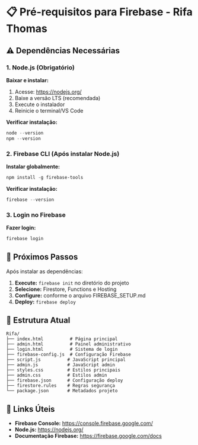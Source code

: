 # 📋 Pré-requisitos para Firebase - Rifa Thomas

## ⚠️ Dependências Necessárias

### 1. Node.js (Obrigatório)

**Baixar e instalar:**
1. Acesse: https://nodejs.org/
2. Baixe a versão LTS (recomendada)
3. Execute o instalador
4. Reinicie o terminal/VS Code

**Verificar instalação:**
```powershell
node --version
npm --version
```

### 2. Firebase CLI (Após instalar Node.js)

**Instalar globalmente:**
```powershell
npm install -g firebase-tools
```

**Verificar instalação:**
```powershell
firebase --version
```

### 3. Login no Firebase

**Fazer login:**
```powershell
firebase login
```

## 🚀 Próximos Passos

Após instalar as dependências:

1. **Execute:** `firebase init` no diretório do projeto
2. **Selecione:** Firestore, Functions e Hosting
3. **Configure:** conforme o arquivo FIREBASE_SETUP.md
4. **Deploy:** `firebase deploy`

## 📁 Estrutura Atual

```
Rifa/
├── index.html          # Página principal
├── admin.html          # Painel administrativo  
├── login.html          # Sistema de login
├── firebase-config.js  # Configuração Firebase
├── script.js          # JavaScript principal
├── admin.js           # JavaScript admin
├── styles.css         # Estilos principais
├── admin.css          # Estilos admin
├── firebase.json      # Configuração deploy
├── firestore.rules    # Regras segurança
└── package.json       # Metadados projeto
```

## 🔗 Links Úteis

- **Firebase Console:** https://console.firebase.google.com/
- **Node.js:** https://nodejs.org/
- **Documentação Firebase:** https://firebase.google.com/docs
